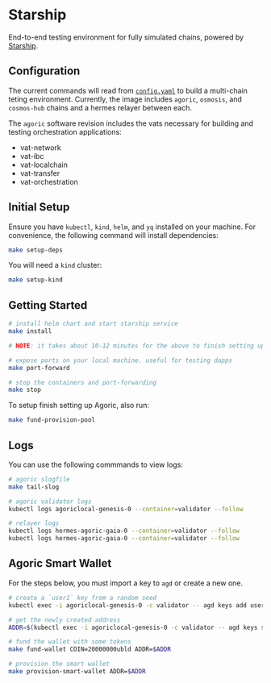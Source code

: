 # Starship 

End-to-end testing environment for fully simulated chains, powered by [Starship](https://docs.cosmology.zone/starship).


## Configuration

The current commands will read from [`config.yaml`](./config.yaml) to build a multi-chain teting environment. Currently, the image includes `agoric`, `osmosis`, and `cosmos-hub` chains and a hermes relayer between each.

The `agoric` software revision includes the vats necessary for building and testing orchestration applications:
- vat-network
- vat-ibc
- vat-localchain
- vat-transfer
- vat-orchestration

## Initial Setup

Ensure you have `kubectl`, `kind`, `helm`, and `yq` installed on your machine. For convenience, the following command will install dependencies:

```sh
make setup-deps
```

You will need a `kind` cluster:

```sh
make setup-kind
```

## Getting Started

```sh
# install helm chart and start starship service
make install

# NOTE: it takes about 10-12 minutes for the above to finish setting up. Use `watch kubectl get pods` to confirm all pods are up and running before running the next command.

# expose ports on your local machine. useful for testing dapps
make port-forward

# stop the containers and port-forwarding
make stop
```

To setup finish setting up Agoric, also run:

```bash
make fund-provision-pool
```

## Logs

You can use the following commmands to view logs:

```sh
# agoric slogfile
make tail-slog

# agoric validator logs
kubectl logs agoriclocal-genesis-0 --container=validator --follow

# relayer logs
kubectl logs hermes-agoric-gaia-0 --container=validator --follow
kubectl logs hermes-agoric-gaia-0 --container=validator --follow
```

## Agoric Smart Wallet

For the steps below, you must import a key to `agd` or create a new one.

```bash
# create a `user1` key from a random seed
kubectl exec -i agoriclocal-genesis-0 -c validator -- agd keys add user1

# get the newly created address
ADDR=$(kubectl exec -i agoriclocal-genesis-0 -c validator -- agd keys show user1 -a)

# fund the wallet with some tokens 
make fund-wallet COIN=20000000ubld ADDR=$ADDR

# provision the smart wallet
make provision-smart-wallet ADDR=$ADDR
```

